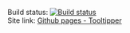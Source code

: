 Build status: [![Build status](https://ci.appveyor.com/api/projects/status/cakda0g9e0li9qjy?svg=true)](https://ci.appveyor.com/project/KeplerXIII/adv-web-cicd-5)  
Site link: [Github pages - Tooltipper](https://keplerxiii.github.io/adv_web_cicd_5/)